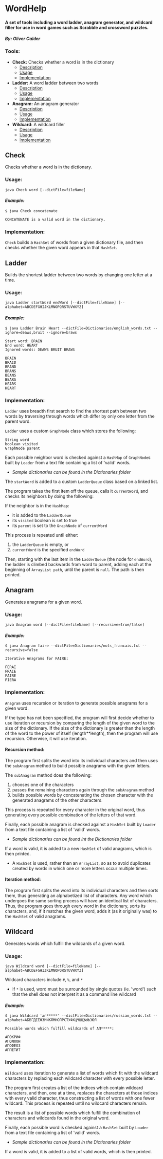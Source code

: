 # WordHelp

#### A set of tools including a word ladder, anagram generator, and wildcard filler for use in word games such as Scrabble and crossword puzzles.

#### _By: Oliver Calder_

### Tools:
- __Check:__ Checks whether a word is in the dictionary
  - [Description](https://github.com/olivercalder/WordHelp#Check)
  - [Usage](https://github.com/olivercalder/WordHelp#Usage)
  - [Implementation](https://github.com/olivercalder/WordHelp#Implementation)
- __Ladder:__ A word ladder between two words
  - [Description](https://github.com/olivercalder/WordHelp#Ladder)
  - [Usage](https://github.com/olivercalder/WordHelp#Usage-1)
  - [Implementation](https://github.com/olivercalder/WordHelp#Implementation-1)
- __Anagram:__ An anagram generator
  - [Description](https://github.com/olivercalder/WordHelp#Anagram)
  - [Usage](https://github.com/olivercalder/WordHelp#Usage-2)
  - [Implementation](https://github.com/olivercalder/WordHelp#Implementation-2)
- __Wildcard:__ A wildcard filler
  - [Description](https://github.com/olivercalder/WordHelp$#Wildcard)
  - [Usage](https://github.com/olivercalder/WordHelp#Usage-3)
  - [Implementation](https://github.com/olivercalder/WordHelp#Implementation-3)

## Check

Checks whether a word is in the dictionary.

### Usage:

`java Check word [--dictFile=fileName]`

#### _Example:_

```
$ java Check concatenate

CONCATENATE is a valid word in the dictionary.
```

### Implementation:

`Check` builds a `HashSet` of words from a given dictionary file, and then checks
whether the given word appears in that `HashSet`.

## Ladder

Builds the shortest ladder between two words by changing one letter at a time.

### Usage:

`java Ladder startWord endWord [--dictFile=fileName] [--alphabet=ABCDEFGHIJKLMNOPQRSTUVWXYZ]`

#### _Example:_

```
$ java Ladder Brain Heart --dictFile=Dictionaries/english_words.txt --ignore=deaws,bruit --ignore=braws

Start word: BRAIN
End word: HEART
Ignored words: DEAWS BRUIT BRAWS

BRAIN
BRAID
BRAND
BRANS
BEANS
BEARS
HEARS
HEART
```

### Implementation:

`Ladder` uses breadth first search to find the shortest path between two words
by traversing through words which differ by only one letter from the parent word.

`Ladder` uses a custom `GraphNode` class which stores the following:
```
String word
boolean visited
GraphNode parent
```
Each possible neighbor word is checked against a `HashMap` of `GraphNode`s built
by `Loader` from a text file containing a list of 'valid' words.
- _Sample dictionaries can be found in the Dictionaries folder_

The `startWord` is added to a custom `LadderQueue` class based on a linked list.

The program takes the first item off the queue, calls it `currentWord`,
and checks its neighbors by doing the following:

If the neighbor is in the `HashMap`:
- it is added to the `LadderQueue`
- its `visited` boolean is set to true
- its `parent` is set to the `GraphNode` of `currentWord`

This process is repeated until either:
1. the `LadderQueue` is empty, or 
2. `currentWord` is the specified `endWord`

Then, starting with the last item in the `LadderQueue` (the node for `endWord`),
the ladder is climbed backwards from word to parent, adding each at the beginning
of `ArrayList path`, until the parent is `null`. The path is then printed.

## Anagram

Generates anagrams for a given word.

### Usage:

`java Anagram word [--dictFile=fileName] [--recursive=true/false]`

#### _Example:_

```
$ java Anagram faire --dictFile=Dictionaries/mots_francais.txt --recursive=false

Iterative Anagrams for FAIRE:

FERAI
FRAIE
FAIRE
FIERA
```

### Implementation:

`Anagram` uses recursion or iteration to generate possible anagrams for a given word.

If the type has not been specified, the program will first decide whether to use
iteration or recursion by comparing the length of the given word to the size of the
dictionary. If the size of the dictionary is greater than the length of the word to
the power of itself (length**length), then the program will use recursion. Otherwise,
it will use iteration.

#### Recursion method:

The program first splits the word into its individual characters and then
uses the `subAnagram` method to build possible anagrams with the given letters.

The `subAnagram` method does the following:
1. chooses one of the characters
2. passes the remaining characters again through the `subAnagram` method
3. builds possible words by concatenating the chosen character with the
generated anagrams of the other characters.

This process is repeated for every character in the original
word, thus generating every possible combination of the letters of that
word.

Finally, each possible anagram is checked against a `HashSet` built
by `Loader` from a text file containing a list of 'valid' words.
- _Sample dictionaries can be found int the Dictionaries folder_

If a word is valid, it is added to a new `HashSet` of valid anagrams, which is then
printed.
- A `HashSet` is used, rather than an `ArrayList`, so as to avoid duplicates
created by words in which one or more letters occur multiple times.

#### Iteration method:

The program first splits the word into its individual characters and then sorts them,
thus generating an alphabetized list of characters. Any word which undergoes the same
sorting process will have an identical list of characters. Thus, the program goes
through every word in the dictionary, sorts its characters, and, if it matches the
given word, adds it (as it originally was) to the `HashSet` of valid anagrams.

## Wildcard

Generates words which fulfill the wildcards of a given word.

### Usage:

`java Wildcard word [--dictFile=fileName] [--alphabet=ABCDEFGHIJKLMNOPQRSTUVWXYZ]`

Wildcard characters include `#`, `%`, and `*`
- If `*` is used, word must be surrounded by single quotes (ie. 'word') such that
the shell does not interpret it as a command line wildcard

#### _Example:_

```
$ java Wildcard 'ап*****' --dictFile=Dictionaries/russian_words.txt --alphabet=АБВГДЕЁЖЗИЙКЛМНОПРСТУФХЦЧШЩЪЫЬЭЮЯ

Possible words which fulfill wildcards of АП*****:

АПОКРИФ
АПОЛЛОН
АПОФЕОЗ
АППЕТИТ
```

### Implementation:

`Wildcard` uses iteration to generate a list of words which fit with the wildcard
characters by replacing each wildcard character with every possible letter.

The program first creates a list of the indices which contain wildcard characters,
and then, one at a time, replaces the characters at those indices with every valid
character, thus constructing a list of words with one fewer wildcard. This process
is repeated until no wildcard characters remain.

The result is a list of possible words which fulfill the combination of characters
and wildcards found in the original word.

Finally, each possible word is checked against a `HashSet` built
by `Loader` from a text file containing a list of 'valid' words.
- _Sample dictionaries can be found in the Dictionaries folder_

If a word is valid, it is added to a list of valid words, which is then printed.

